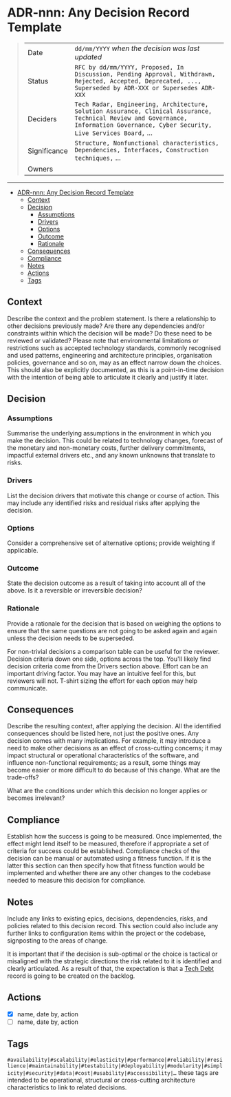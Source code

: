 # ADR-nnn: Any Decision Record Template

>|              |                                                                                                                                                                                    |
>| ------------ | ---------------------------------------------------------------------------------------------------------------------------------------------------------------------------------- |
>| Date         | `dd/mm/YYYY` _when the decision was last updated_                                                                                                                                  |
>| Status       | `RFC by dd/mm/YYYY, Proposed, In Discussion, Pending Approval, Withdrawn, Rejected, Accepted, Deprecated, ..., Superseded by ADR-XXX or Supersedes ADR-XXX`                        |
>| Deciders     | `Tech Radar, Engineering, Architecture, Solution Assurance, Clinical Assurance, Technical Review and Governance, Information Governance, Cyber Security, Live Services Board,` ... |
>| Significance | `Structure, Nonfunctional characteristics, Dependencies, Interfaces, Construction techniques,` ...                                                                                 |
>| Owners       |                                                                                                                                                                                    |

---

- [ADR-nnn: Any Decision Record Template](#adr-nnn-any-decision-record-template)
  - [Context](#context)
  - [Decision](#decision)
    - [Assumptions](#assumptions)
    - [Drivers](#drivers)
    - [Options](#options)
    - [Outcome](#outcome)
    - [Rationale](#rationale)
  - [Consequences](#consequences)
  - [Compliance](#compliance)
  - [Notes](#notes)
  - [Actions](#actions)
  - [Tags](#tags)

## Context

Describe the context and the problem statement. Is there a relationship to other decisions previously made? Are there any dependencies and/or constraints within which the decision will be made? Do these need to be reviewed or validated? Please note that environmental limitations or restrictions such as accepted technology standards, commonly recognised and used patterns, engineering and architecture principles, organisation policies, governance and so on, may as an effect narrow down the choices. This should also be explicitly documented, as this is a point-in-time decision with the intention of being able to articulate it clearly and justify it later.

## Decision

### Assumptions

Summarise the underlying assumptions in the environment in which you make the decision. This could be related to technology changes, forecast of the monetary and non-monetary costs, further delivery commitments, impactful external drivers etc., and any known unknowns that translate to risks.

### Drivers

List the decision drivers that motivate this change or course of action. This may include any identified risks and residual risks after applying the decision.

### Options

Consider a comprehensive set of alternative options; provide weighting if applicable.

### Outcome

State the decision outcome as a result of taking into account all of the above. Is it a reversible or irreversible decision?

### Rationale

Provide a rationale for the decision that is based on weighing the options to ensure that the same questions are not going to be asked again and again unless the decision needs to be superseded.

For non-trivial decisions a comparison table can be useful for the reviewer. Decision criteria down one side, options across the top. You'll likely find decision criteria come from the Drivers section above. Effort can be an important driving factor.  You may have an intuitive feel for this, but reviewers will not. T-shirt sizing the effort for each option may help communicate.

## Consequences

Describe the resulting context, after applying the decision. All the identified consequences should be listed here, not just the positive ones. Any decision comes with many implications. For example, it may introduce a need to make other decisions as an effect of cross-cutting concerns; it may impact structural or operational characteristics of the software, and influence non-functional requirements; as a result, some things may become easier or more difficult to do because of this change. What are the trade-offs?

What are the conditions under which this decision no longer applies or becomes irrelevant?

## Compliance

Establish how the success is going to be measured. Once implemented, the effect might lend itself to be measured, therefore if appropriate a set of criteria for success could be established. Compliance checks of the decision can be manual or automated using a fitness function. If it is the latter this section can then specify how that fitness function would be implemented and whether there are any other changes to the codebase needed to measure this decision for compliance.

## Notes

Include any links to existing epics, decisions, dependencies, risks, and policies related to this decision record. This section could also include any further links to configuration items within the project or the codebase, signposting to the areas of change.

It is important that if the decision is sub-optimal or the choice is tactical or misaligned with the strategic directions the risk related to it is identified and clearly articulated. As a result of that, the expectation is that a [Tech Debt](./tech-debt.md) record is going to be created on the backlog.

## Actions

- [x] name, date by, action
- [ ] name, date by, action

## Tags

`#availability|#scalability|#elasticity|#performance|#reliability|#resilience|#maintainability|#testability|#deployability|#modularity|#simplicity|#security|#data|#cost|#usability|#accessibility|…` these tags are intended to be operational, structural or cross-cutting architecture characteristics to link to related decisions.
